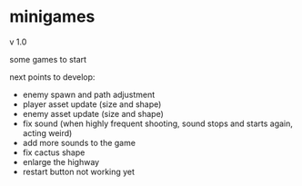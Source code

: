 # minigames

v 1.0

some games to start

next points to develop:
  - enemy spawn and path adjustment
  - player asset update (size and shape)
  - enemy asset update (size and shape)
  - fix sound (when highly frequent shooting, sound stops and starts again, acting weird)
  - add more sounds to the game
  - fix cactus shape
  - enlarge the highway
  - restart button not working yet
